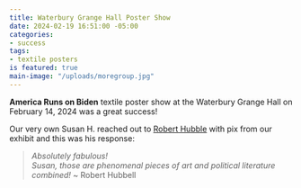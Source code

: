 ```yaml
---
title: Waterbury Grange Hall Poster Show
date: 2024-02-19 16:51:00 -05:00
categories:
- success
tags:
- textile posters
is featured: true
main-image: "/uploads/moregroup.jpg"
---
```


**America Runs on Biden** textile poster show at the Waterbury Grange Hall on February 14, 2024 was a great success!



Our very own Susan H. reached out to [Robert Hubble](https://roberthubbell.substack.com/) with pix from our exhibit and this was his response: 

> *Absolutely fabulous!  
Susan, those are phenomenal pieces of art and political literature combined!*
~ Robert Hubbell
 